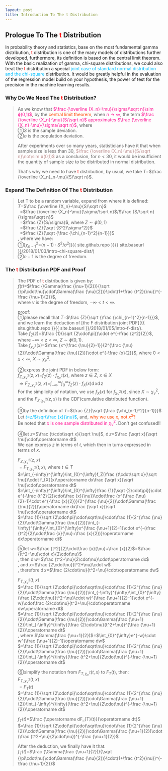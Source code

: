 ```yaml
---
layout: post
title: Introduction To The t Distribution
---
```


## Prologue To The <font color="Red">t</font> Distribution
<p class="message">
In probability theory and statistics, base on the most fundamental gamma distribution, <font color="Red">t</font> distribution is one of the many models of distributions further developed, furthermore, its definition is based on the central limit theorem.  
With the basic realization of gamma, chi-square distributions, we could also treat the <font color="Red">t</font> distribution a special <font color="DeepSkyBlue">joint case of standard normal distribution and the chi-square</font> distribution.  
It would be greatly helpful in the evaluation of the regression model build on your hypothesis, the power of test for the precision in the machine learning results.   
</p>

### Why Do We Need The <font color="Red">t</font> Distribution?
>As we know that <font color="DeepPink">$\frac {\overline {X_n}-\mu}{\sigma/\sqrt n}\sim ɸ(0,1)$</font>, by the <font color="OrangeRed">central limit theorem</font>, when <font color="DeepPink">$n\rightarrow\infty$</font>, the term <font color="DeepPink">$\frac {\overline {X_n}-\mu}{S/\sqrt n}$ approximates $\frac {\overline {X_n}-\mu}{\sigma/\sqrt n}$</font>, where  
>&#10112;$S$ is the sample deviation.  
>&#10113;$\sigma$ is the population deviation.  
>
>After experiments over so many years, statisticians have it that when sample size is less than 30, <font color="RosyBrown">$\frac {\overline {X_n}-\mu}{S/\sqrt n}\not\sim ɸ(0,1)$</font> as a conclusion, for $n<30$, it would be insufficient the quantity of sample size to be distributed in normal distribution.  
>
>That's why we need to have <font color="Red">t</font> distribution, by usual, we take $T$=$\frac {\overline {X_n}_n-\mu}{S/\sqrt n}$.  

### Expand The Definition Of The <font color="Red">t</font> Distribution
>Let T to be a random variable, expand from where it is defined:  
>$T$=$\frac {\overline {X_n}-\mu}{S/\sqrt n}$  
>$\;\;$=$\frac {\overline {X_n}-\mu}{\sigma/\sqrt n}$/$\frac {S/\sqrt n}{\sigma/\sqrt n}$  
>$\;\;$=$\frac {Z}{S/\sigma}$, where $Z\sim ɸ(0,1)$  
>$\;\;$=$\frac {Z}{\sqrt {S^2/\sigma^2}}$  
>$\;\;$=$\frac {Z}{\sqrt {\frac {\chi_{n-1}^2}{n-1}}}$  
>, where we have:  
>&#10112;[$\chi_{n-1}^2$=$(n-1)\cdot S^2$/$\sigma^2$]({{ site.github.repo }}{{ site.baseurl }}/2018/01/03/intro-chi-square-dist/)  
>&#10113;$n-1$ is the degree of freedom.  

### The <font color="Red">t</font> Distribution PDF and Proof
>The PDF of <font color="Red">t</font> distribution is given by:  
>$f(t)$=$\frac {\Gamma(\frac {\nu+1}{2})}{\sqrt {\pi\cdot\nu}\cdot\Gamma(\frac {\nu}{2})}\cdot(1+\frac {t^2}{\nu})^{-\frac {\nu+1}{2}}$,  
>where $\nu$ is the degree of freedom, $-\infty<t<\infty$.  
>
>proof:  
>&#10112;please recall that $T$=$\frac {Z}{\sqrt {\frac {\chi_{n-1}^2}{n-1}}}$, and we learn the deduction of [the F distribution joint PDF]({{ site.github.repo }}{{ site.baseurl }}/2018/01/05/intro-f-dist/).  
>Take $f_Z(z)$=$\frac {1}{\sqrt {2\cdot\pi}}\cdot e^{-\frac {z^2}{2}}$, where $-\infty<z<\infty$, $Z\sim ɸ(0,1)$.  
>Take $f_{\chi_{\nu}^2}(x)$=$\frac {x^{\frac {\nu}{2}-1}}{2^{\frac {\nu}{2}}\cdot\Gamma(\frac {\nu}{2})}\cdot e^{-\frac {x}{2}}$, where $0<x<\infty$, $X \sim\chi_{\nu}^2$.  
>
>&#10113;express the joint PDF in below form:  
>$f_{Z,\chi_{\nu}^2}(z,x)$=$f_Z(z)\cdot f_{\chi_{\nu}^2}(x)$, where $z\in Z$, $x\in X$  
>$\Rightarrow F_{Z,\chi_{\nu}^2}(z,x)$=$\int_{-\infty}^{\infty}\int_{0}^{\infty}f_Z(z)\cdot f_{X}(x)\operatorname dx\operatorname dz$  
>For the simplicity of notation, we use $f_{X}(x)$ for $f_{\chi_{\nu}^2}(x)$, since $X \sim\chi_{\nu}^2$, and the $F_{Z,\chi_{\nu}^2}(z,x)$ is the CDF(cumulative distributed function).  
>
>&#10114;by the definition of $T$=$\frac {Z}{\sqrt {\frac {\chi_{n-1}^2}{n-1}}}$  
>Let <font color="DeepSkyBlue">$t$=$z$/$\sqrt\frac {x}{\nu}$</font>, and, <font color="OrangeRed">why we use $x$, not $x^2$?</font>  
>Be noted that <font color="DeepPink">$x$ is one sample distributed in $\chi_{\nu}^2$</font>.  Don't get confused!!  
>
>&#10115;let $z$=$\frac {t\cdot\sqrt x}{\sqrt \nu}$, $\operatorname dz$=$\frac {\sqrt x}{\sqrt \nu}\cdot\operatorname dt$  
>We can express $z$ in terms of $t$, which then in turns expressed in terms of $x$.  
>
>$F_{Z,\chi_{\nu}^2}(z,x)$  
>$=F_{T,\chi_{\nu}^2}(t,x)$, where $t \in T$  
>$=\int_{-\infty}^{\infty}\int_{0}^{\infty}f_Z(\frac {t\cdot\sqrt x}{\sqrt \nu})\cdot f_{X}(x)\operatorname dx\frac {\sqrt x}{\sqrt \nu}\cdot\operatorname dt$  
>$=\int_{-\infty}^{\infty}\int_{0}^{\infty}\frac {1}{\sqrt {2\cdot\pi}}\cdot e^{-\frac {t^2}{2}\cdot\frac {x}{\nu}}\cdot\frac {x^{\frac {\nu}{2}-1}\cdot e^{-\frac {x}{2}}}{2^{\frac {\nu}{2}}\cdot\Gamma(\frac {\nu}{2})}\operatorname dx\frac {\sqrt x}{\sqrt \nu}\cdot\operatorname dt$  
>$=\frac {1}{\sqrt {2\cdot\pi}\cdot\sqrt\nu}\cdot\frac {1}{2^{\frac {\nu}{2}}\cdot\Gamma(\frac {\nu}{2})}\int_{-\infty}^{\infty}\int_{0}^{\infty}x^{\frac {\nu+1}{2}-1}\cdot e^{-(\frac {t^2}{2}\cdot\frac {x}{\nu}+\frac {x}{2})}\operatorname dx\operatorname dt$  
>
>&#10116;let $w$=$\frac {t^2}{2}\cdot\frac {x}{\nu}+\frac {x}{2}$=$\frac {(t^2+\nu)\cdot x}{2\cdot\nu}$  
>, then $\operatorname dw$=$\frac {t^2+\nu}{2\cdot\nu}\cdot\operatorname dx$  
>, and $x$=$\frac {2\cdot\nu}{t^2+\nu}\cdot w$  
>, therefore $\operatorname dx$=$\frac {2\cdot\nu}{t^2+\nu}\cdot\operatorname dw$  
>
>$F_{T,\chi_{\nu}^2}(t,x)$  
>$=\frac {1}{\sqrt {2\cdot\pi}\cdot\sqrt\nu}\cdot\frac {1}{2^{\frac {\nu}{2}}\cdot\Gamma(\frac {\nu}{2})}\int_{-\infty}^{\infty}\int_{0}^{\infty}(\frac {2\cdot\nu}{t^2+\nu}\cdot w)^{\frac {\nu+1}{2}-1}\cdot e^{-w}\cdot\frac {2\cdot\nu}{t^2+\nu}\cdot\operatorname dw\operatorname dt$  
>$=\frac {1}{\sqrt {2\cdot\pi}\cdot\sqrt\nu}\cdot\frac {1}{2^{\frac {\nu}{2}}\cdot\Gamma(\frac {\nu}{2})}\cdot\Gamma(\frac {\nu+1}{2})\int_{-\infty}^{\infty}(\frac {2\cdot\nu}{t^2+\nu})^{\frac {\nu+1}{2}}\operatorname dt$  
>, where $\Gamma(\frac {\nu+1}{2})$=$\int_{0}^{\infty}e^{-w}\cdot w^{\frac {\nu+1}{2}-1}\operatorname dw$  
>$=\frac {1}{\sqrt {2\cdot\pi}\cdot\sqrt\nu}\cdot\frac {1}{2^{\frac {\nu}{2}}\cdot\Gamma(\frac {\nu}{2})}\cdot\Gamma(\frac {\nu+1}{2})\int_{-\infty}^{\infty}(\frac {t^2+\nu}{2\cdot\nu})^{-\frac {\nu+1}{2}}\operatorname dt$  
>
>&#10117;simplify the notation from $F_{T,\chi_{\nu}^2}(t,x)$ to $F_{T}(t)$, then:  
>$F_{T,\chi_{\nu}^2}(t,x)$  
>$=F_{T}(t)$  
>$=\frac {1}{\sqrt {2\cdot\pi}\cdot\sqrt\nu}\cdot\frac {1}{2^{\frac {\nu}{2}}\cdot\Gamma(\frac {\nu}{2})}\cdot\Gamma(\frac {\nu+1}{2})\int_{-\infty}^{\infty}(\frac {t^2+\nu}{2\cdot\nu})^{-\frac {\nu+1}{2}}\operatorname dt$  
>
>$f_{T}(t)$=$\frac {\operatorname dF_{T}(t)}{\operatorname dt}$  
>$=\frac {1}{\sqrt {2\cdot\pi}\cdot\sqrt\nu}\cdot\frac {1}{2^{\frac {\nu}{2}}\cdot\Gamma(\frac {\nu}{2})}\cdot\Gamma(\frac {\nu+1}{2})\cdot (\frac {t^2+\nu}{2\cdot\nu})^{-\frac {\nu+1}{2}}$  
>
>After the deduction, we finally have it that:  
>$f_{T}(t)$=$\frac {\Gamma(\frac {\nu+1}{2})}{\sqrt {\pi\cdot\nu}\cdot\Gamma(\frac {\nu}{2})}\cdot(1+\frac {t^2}{\nu})^{-\frac {\nu+1}{2}}$  

<!-- Γ -->
<!-- \frac{\Gamma(k + n)}{\Gamma(n)} \frac{1}{r^k}  -->
<!-- \mbox{\large$\vert$}\nolimits_0^\infty -->
<!-- \vert_0^\infty -->
<!-- &prime; ′ -->
<!-- &Prime; ″ -->
<!-- \overline{X_n} -->
<!-- \frac{{\overline {X_n}}-\mu}{S/\sqrt n} -->

<!-- Notes -->
<!-- <font color="OrangeRed">items, verb, to make it the focus</font> -->
<!-- <font color="Red">KKT</font> -->
<!-- <font color="Red">SMO heuristics</font> -->
<!-- <font color="Red">F</font> distribution -->
<!-- <font color="Red">t</font> distribution -->
<!-- <font color="DeepSkyBlue">suggested item, soft item</font> -->
<!-- <font color="RoyalBlue">old alpha</font> -->
<!-- <font color="Green">new alpha</font> -->

<!-- <font color="DeepPink">positive conclusion, finding</font> -->
<!-- <font color="RosyBrown">negative conclusion, finding</font> -->

<!-- <font color="#00ADAD">policy</font> -->
<!-- <font color="#6100A8">full observable</font> -->
<!-- <font color="#FFAC12">partial observable</font> -->
<!-- <font color="#EB00EB">stochastic</font> -->
<!-- <font color="#8400E6">state transition</font> -->
<!-- <font color="#D600D6">discount factor gamma $\gamma$</font> -->
<!-- <font color="#D600D6">$V(S)$</font> -->
<!-- <font color="#9300FF">immediate reward R(S)</font> -->

<!-- https://www.medcalc.org/manual/gamma_distribution_functions.php -->